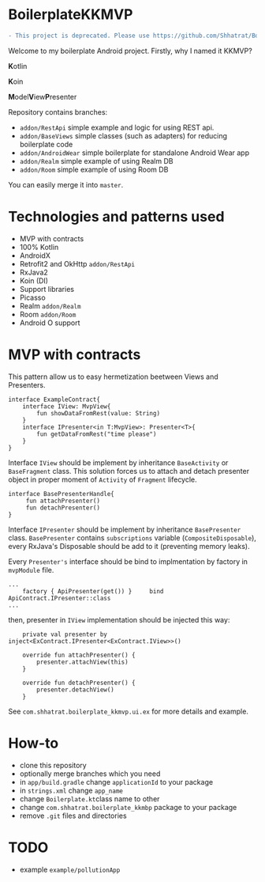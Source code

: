 # BoilerplateKKMVP
```diff
- This project is deprecated. Please use https://github.com/Shhatrat/BoilerplateKKMVP2
```


Welcome to my boilerplate Android project. Firstly, why I named it KKMVP?

<b>K</b>otlin

<b>K</b>oin

<b>M</b>odel<b>V</b>iew<b>P</b>resenter

Repository contains branches:
- `addon/RestApi` simple example and logic for using REST api.
- `addon/BaseViews` simple classes (such as adapters) for reducing boilerplate code
- `addon/AndroidWear` simple boilerplate for standalone Android Wear app
- `addon/Realm` simple example of using Realm DB
- `addon/Room` simple example of using Room DB

You can easily merge it into `master`.

# Technologies and patterns used
- MVP with contracts
- 100% Kotlin
- AndroidX
- Retrofit2 and OkHttp `addon/RestApi`
- RxJava2
- Koin (DI)
- Support libraries
- Picasso
- Realm `addon/Realm`
- Room `addon/Room`
- Android O support

# MVP with contracts
This pattern allow us to easy hermetization beetween Views and Presenters.
```
interface ExampleContract{
    interface IView: MvpView{
        fun showDataFromRest(value: String)
    }
    interface IPresenter<in T:MvpView>: Presenter<T>{
        fun getDataFromRest("time please")
    }
}
```
Interface `IView` should be implement by inheritance `BaseActivity` or `BaseFragment` class. This solution forces us to attach and detach presenter object in proper moment of `Activity` of `Fragment` lifecycle.
```
interface BasePresenterHandle{
     fun attachPresenter()
     fun detachPresenter()
}
```

Interface `IPresenter` should be implement by inheritance `BasePresenter` class. `BasePresenter` contains `subscriptions` variable (`CompositeDisposable`), every RxJava's Disposable should be add to it (preventing memory leaks).

Every `Presenter's` interface should be bind to implmentation by factory in `mvpModule` file.
```
...
    factory { ApiPresenter(get()) }     bind ApiContract.IPresenter::class
...
```
then, presenter in `IView` implementation should be injected this way:
```
    private val presenter by inject<ExContract.IPresenter<ExContract.IView>>()
    
    override fun attachPresenter() {
        presenter.attachView(this)
    }

    override fun detachPresenter() {
        presenter.detachView()
    }
```

See `com.shhatrat.boilerplate_kkmvp.ui.ex` for more details and example.

# How-to
- clone this repository
- optionally merge branches which you need
- in `app/build.gradle` change `applicationId` to your package
- in `strings.xml` change `app_name`
- change `Boilerplate.kt`class name to other
- change `com.shhatrat.boilerplate_kkmbp` package to your package
- remove `.git` files and directories

# TODO
- example `example/pollutionApp`
